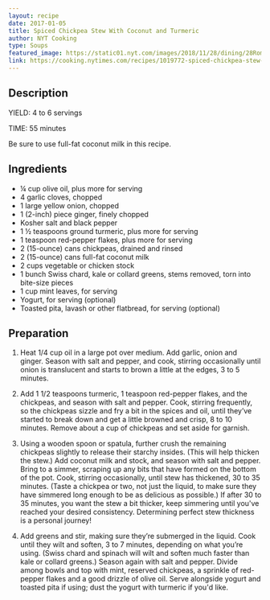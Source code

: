```yaml
---
layout: recipe
date: 2017-01-05
title: Spiced Chickpea Stew With Coconut and Turmeric
author: NYT Cooking
type: Soups
featured_image: https://static01.nyt.com/images/2018/11/28/dining/28Romanrex1/merlin_143092557_a19cb00a-d1f1-4d42-83be-e4ac865d2f96-articleLarge.jpg
link: https://cooking.nytimes.com/recipes/1019772-spiced-chickpea-stew-with-coconut-and-turmeric
---
```

## Description

YIELD: 4 to 6 servings

TIME: 55 minutes

Be sure to use full-fat coconut milk in this recipe.
## Ingredients
* ¼ cup olive oil, plus more for serving
* 4 garlic cloves, chopped
* 1 large yellow onion, chopped
* 1 (2-inch) piece ginger, finely chopped
* Kosher salt and black pepper
* 1 ½ teaspoons ground turmeric, plus more for serving
* 1 teaspoon red-pepper flakes, plus more for serving
* 2 (15-ounce) cans chickpeas, drained and rinsed
* 2 (15-ounce) cans full-fat coconut milk
* 2 cups vegetable or chicken stock
* 1 bunch Swiss chard, kale or collard greens, stems removed, torn into bite-size pieces
* 1 cup mint leaves, for serving
* Yogurt, for serving (optional)
* Toasted pita, lavash or other flatbread, for serving (optional)

## Preparation
1. Heat 1/4 cup oil in a large pot over medium. Add garlic, onion and ginger. Season with salt and pepper, and cook, stirring occasionally until onion is translucent and starts to brown a little at the edges, 3 to 5 minutes.

1. Add 1 1/2 teaspoons turmeric, 1 teaspoon red-pepper flakes, and the chickpeas, and season with salt and pepper. Cook, stirring frequently, so the chickpeas sizzle and fry a bit in the spices and oil, until they’ve started to break down and get a little browned and crisp, 8 to 10 minutes. Remove about a cup of chickpeas and set aside for garnish.

1. Using a wooden spoon or spatula, further crush the remaining chickpeas slightly to release their starchy insides. (This will help thicken the stew.) Add coconut milk and stock, and season with salt and pepper.
Bring to a simmer, scraping up any bits that have formed on the bottom of the pot. Cook, stirring occasionally, until stew has thickened, 30 to 35 minutes. (Taste a chickpea or two, not just the liquid, to make sure they have simmered long enough to be as delicious as possible.) If after 30 to 35 minutes, you want the stew a bit thicker, keep simmering until you've reached your desired consistency. Determining perfect stew thickness is a personal journey!

1. Add greens and stir, making sure they’re submerged in the liquid. Cook until they wilt and soften, 3 to 7 minutes, depending on what you’re using. (Swiss chard and spinach will wilt and soften much faster than kale or collard greens.) Season again with salt and pepper.
Divide among bowls and top with mint, reserved chickpeas, a sprinkle of red-pepper flakes and a good drizzle of olive oil. Serve alongside yogurt and toasted pita if using; dust the yogurt with turmeric if you'd like.